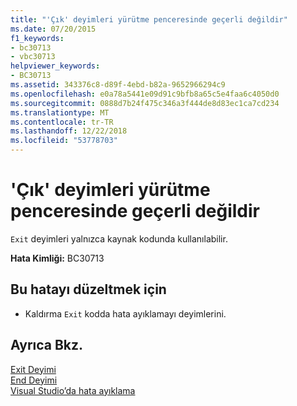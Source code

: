 ```yaml
---
title: "'Çık' deyimleri yürütme penceresinde geçerli değildir"
ms.date: 07/20/2015
f1_keywords:
- bc30713
- vbc30713
helpviewer_keywords:
- BC30713
ms.assetid: 343376c8-d89f-4ebd-b82a-9652966294c9
ms.openlocfilehash: e0a78a5441e09d91c9bfb8a65c5e4faa6c4050d0
ms.sourcegitcommit: 0888d7b24f475c346a3f444de8d83ec1ca7cd234
ms.translationtype: MT
ms.contentlocale: tr-TR
ms.lasthandoff: 12/22/2018
ms.locfileid: "53778703"
---
```

# <a name="exit-statements-are-not-valid-in-the-immediate-window"></a>'Çık' deyimleri yürütme penceresinde geçerli değildir
`Exit` deyimleri yalnızca kaynak kodunda kullanılabilir.  
  
 **Hata Kimliği:** BC30713  
  
## <a name="to-correct-this-error"></a>Bu hatayı düzeltmek için  
  
-   Kaldırma `Exit` kodda hata ayıklamayı deyimlerini.  
  
## <a name="see-also"></a>Ayrıca Bkz.  
 [Exit Deyimi](../../visual-basic/language-reference/statements/exit-statement.md)  
 [End Deyimi](../../visual-basic/language-reference/statements/end-statement.md)  
 [Visual Studio’da hata ayıklama](/visualstudio/debugger/debugging-in-visual-studio)
